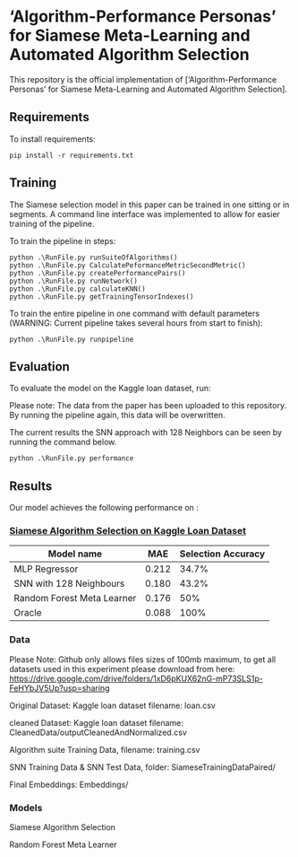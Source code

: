 
# ‘Algorithm-Performance Personas’ for Siamese Meta-Learning and Automated Algorithm Selection

This repository is the official implementation of [‘Algorithm-Performance Personas’ for Siamese Meta-Learning and Automated Algorithm Selection].


## Requirements

To install requirements:

```setup
pip install -r requirements.txt
```



## Training

The Siamese selection model in this paper can be trained in one sitting or in segments. A command line interface was implemented to allow for easier training of the pipeline.

To train the pipeline in steps:

```train
python .\RunFile.py runSuiteOfAlgorithms()
python .\RunFile.py CalculatePeformanceMetricSecondMetric()
python .\RunFile.py createPerformancePairs()
python .\RunFile.py runNetwork()
python .\RunFile.py calculateKNN()
python .\RunFile.py getTrainingTensorIndexes()
```

To train the entire pipeline in one command with default parameters (WARNING: Current pipeline takes several hours from start to finish):

```train
python .\RunFile.py runpipeline
```


## Evaluation

To evaluate the model on the Kaggle loan dataset, run:

Please note: The data from the paper has been uploaded to this repository. By running the pipeline again, this data will be overwritten.

The current results the SNN approach with 128 Neighbors can be seen by running the command below.

```eval
python .\RunFile.py performance
```

## Results

Our model achieves the following performance on :

### [Siamese Algorithm Selection on Kaggle Loan Dataset](https://paperswithcode.com/sota/image-classification-on-imagenet)

| Model name         | MAE  | Selection Accuracy |
| ------------------ |---------------- | -------------- |
| MLP Regressor   |     0.212         |      34.7%       |
| SNN with 128 Neighbours   |     0.180         |      43.2%       |
| Random Forest Meta Learner   |     0.176         |      50%       |
| Oracle   |     0.088         |      100%       |



### Data

Please Note: Github only allows files sizes of 100mb maximum, to get all datasets used in this experiment please download from here:
https://drive.google.com/drive/folders/1xD6pKUX62nG-mP73SLS1p-FeHYbJV5Up?usp=sharing


Original Dataset: Kaggle loan dataset filename: loan.csv

cleaned Dataset: Kaggle loan dataset filename: CleanedData/outputCleanedAndNormalized.csv

Algorithm suite Training Data, filename: training.csv

SNN Training Data & SNN Test Data, folder: SiameseTrainingDataPaired/

Final Embeddings: Embeddings/



### Models
Siamese Algorithm Selection

Random Forest Meta Learner
